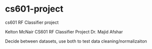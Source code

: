 # cs601-project
cs601 RF Classifier project

Kelton McNair
CS601 RF Classifier Project
Dr. Majid Afshar

Decide between datasets, use both to test data cleaning/normalizaiton
